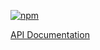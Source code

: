 [![npm](https://img.shields.io/npm/v/@acoustic-content-sdk/redux-feature-auth-content.svg?style=flat-square)](https://www.npmjs.com/package/@acoustic-content-sdk/redux-feature-auth-content)

[API Documentation](./markdown/redux-feature-auth-content.md)
